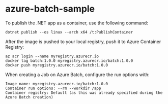 # azure-batch-sample

To publish the .NET app as a container, use the following command:
```
dotnet publish --os linux --arch x64 /t:PublishContainer
```

After the image is pushed to your local registry, push it to Azure Container Registry:
```
az acr login --name myregistry.azurecr.io
docker tag batch:1.0.0 myregistry.azurecr.io/batch:1.0.0
docker push myregistry.azurecr.io/batch:1.0.0
```

When creating a Job on Azure Batch, configure the run options with:
```
Image name: myregistry.azurecr.io/batch:1.0.0
Container run options: --rm --workdir /app
Container registry: Default (as this was already specified during the Azure Batch creation)
```